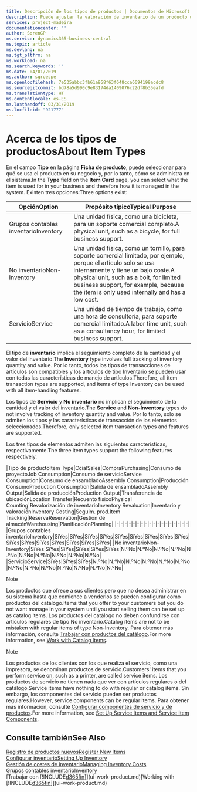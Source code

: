 ```yaml
---
title: Descripción de los tipos de productos | Documentos de Microsoft
description: Puede ajustar la valoración de inventario de un producto utilizando los métodos de costes FIFO o Promedio, por ejemplo, cuando los costes de producto cambien por motivos distintos de las transacciones.
services: project-madeira
documentationcenter: ''
author: SorenGP
ms.service: dynamics365-business-central
ms.topic: article
ms.devlang: na
ms.tgt_pltfrm: na
ms.workload: na
ms.search.keywords: ''
ms.date: 04/01/2019
ms.author: sgroespe
ms.openlocfilehash: 7e535abbc3fb61a958f63f648cca6694199acdc8
ms.sourcegitcommit: bd78a5d990c9e83174da1409076c22df8b35eafd
ms.translationtype: HT
ms.contentlocale: es-ES
ms.lasthandoff: 03/31/2019
ms.locfileid: "921777"
---
```

# <a name="about-item-types"></a><span data-ttu-id="782a9-103">Acerca de los tipos de productos</span><span class="sxs-lookup"><span data-stu-id="782a9-103">About Item Types</span></span>
<span data-ttu-id="782a9-104">En el campo **Tipo** en la página **Ficha de producto**, puede seleccionar para qué se usa el producto en su negocio y, por lo tanto, cómo se administra en el sistema.</span><span class="sxs-lookup"><span data-stu-id="782a9-104">In the **Type** field on the **Item Card** page, you can select what the item is used for in your business and therefore how it is managed in the system.</span></span> <span data-ttu-id="782a9-105">Existen tres opciones:</span><span class="sxs-lookup"><span data-stu-id="782a9-105">Three options exist:</span></span>

|<span data-ttu-id="782a9-106">Opción</span><span class="sxs-lookup"><span data-stu-id="782a9-106">Option</span></span>|<span data-ttu-id="782a9-107">Propósito típico</span><span class="sxs-lookup"><span data-stu-id="782a9-107">Typical Purpose</span></span>|
|------|-----------|
|<span data-ttu-id="782a9-108">Grupos contables inventario</span><span class="sxs-lookup"><span data-stu-id="782a9-108">Inventory</span></span>|<span data-ttu-id="782a9-109">Una unidad física, como una bicicleta, para un soporte comercial completo.</span><span class="sxs-lookup"><span data-stu-id="782a9-109">A physical unit, such as a bicycle, for full business support.</span></span>|
|<span data-ttu-id="782a9-110">No inventario</span><span class="sxs-lookup"><span data-stu-id="782a9-110">Non-Inventory</span></span>|<span data-ttu-id="782a9-111">Una unidad física, como un tornillo, para soporte comercial limitado, por ejemplo, porque el artículo solo se usa internamente y tiene un bajo coste.</span><span class="sxs-lookup"><span data-stu-id="782a9-111">A physical unit, such as a bolt, for limited business support, for example, because the item is only used internally and has a low cost.</span></span>|
|<span data-ttu-id="782a9-112">Servicio</span><span class="sxs-lookup"><span data-stu-id="782a9-112">Service</span></span>|<span data-ttu-id="782a9-113">Una unidad de tiempo de trabajo, como una hora de consultoría, para soporte comercial limitado.</span><span class="sxs-lookup"><span data-stu-id="782a9-113">A labor time unit, such as a consultancy hour, for limited business support.</span></span>|

<span data-ttu-id="782a9-114">El tipo de **inventario** implica el seguimiento completo de la cantidad y el valor del inventario.</span><span class="sxs-lookup"><span data-stu-id="782a9-114">The **Inventory** type involves full tracking of inventory quantity and value.</span></span> <span data-ttu-id="782a9-115">Por lo tanto, todos los tipos de transacciones de artículos son compatibles y los artículos de tipo Inventario se pueden usar con todas las características de manejo de artículos.</span><span class="sxs-lookup"><span data-stu-id="782a9-115">Therefore, all item transaction types are supported, and items of type Inventory can be used with all item-handling features.</span></span>

<span data-ttu-id="782a9-116">Los tipos de **Servicio** y **No inventario** no implican el seguimiento de la cantidad y el valor del inventario.</span><span class="sxs-lookup"><span data-stu-id="782a9-116">The **Service** and **Non-Inventory** types do not involve tracking of inventory quantity and value.</span></span> <span data-ttu-id="782a9-117">Por lo tanto, solo se admiten los tipos y las características de transacción de los elementos seleccionados.</span><span class="sxs-lookup"><span data-stu-id="782a9-117">Therefore, only selected item transaction types and features are supported.</span></span>

<span data-ttu-id="782a9-118">Los tres tipos de elementos admiten las siguientes características, respectivamente.</span><span class="sxs-lookup"><span data-stu-id="782a9-118">The three item types support the following features respectively.</span></span>

|<span data-ttu-id="782a9-119">Tipo de producto</span><span class="sxs-lookup"><span data-stu-id="782a9-119">Item Type</span></span>|<span data-ttu-id="782a9-120">Ccial</span><span class="sxs-lookup"><span data-stu-id="782a9-120">Sales</span></span>|<span data-ttu-id="782a9-121">Compra</span><span class="sxs-lookup"><span data-stu-id="782a9-121">Purchasing</span></span>|<span data-ttu-id="782a9-122">Consumo de proyecto</span><span class="sxs-lookup"><span data-stu-id="782a9-122">Job Consumption</span></span>|<span data-ttu-id="782a9-123">Consumo de servicio</span><span class="sxs-lookup"><span data-stu-id="782a9-123">Service Consumption</span></span>|<span data-ttu-id="782a9-124">Consumo de ensamblado</span><span class="sxs-lookup"><span data-stu-id="782a9-124">Assembly Consumption</span></span>|<span data-ttu-id="782a9-125">Producción Consumo</span><span class="sxs-lookup"><span data-stu-id="782a9-125">Production Consumption</span></span>|<span data-ttu-id="782a9-126">Salida de ensamblado</span><span class="sxs-lookup"><span data-stu-id="782a9-126">Assembly Output</span></span>|<span data-ttu-id="782a9-127">Salida de producción</span><span class="sxs-lookup"><span data-stu-id="782a9-127">Production Output</span></span>|<span data-ttu-id="782a9-128">Transferencia de ubicación</span><span class="sxs-lookup"><span data-stu-id="782a9-128">Location Transfer</span></span>|<span data-ttu-id="782a9-129">Recuento físico</span><span class="sxs-lookup"><span data-stu-id="782a9-129">Physical Counting</span></span>|<span data-ttu-id="782a9-130">Revalorización de inventario</span><span class="sxs-lookup"><span data-stu-id="782a9-130">Inventory Revaluation</span></span>|<span data-ttu-id="782a9-131">Inventario y valoración</span><span class="sxs-lookup"><span data-stu-id="782a9-131">Inventory Costing</span></span>|<span data-ttu-id="782a9-132">Seguim. prod.</span><span class="sxs-lookup"><span data-stu-id="782a9-132">Item Tracking</span></span>|<span data-ttu-id="782a9-133">Reserva</span><span class="sxs-lookup"><span data-stu-id="782a9-133">Reservation</span></span>|<span data-ttu-id="782a9-134">Gestión de almacén</span><span class="sxs-lookup"><span data-stu-id="782a9-134">Warehousing</span></span>|<span data-ttu-id="782a9-135">Planificación</span><span class="sxs-lookup"><span data-stu-id="782a9-135">Planning</span></span>|
|-|-|-|-|-|-|-|-|-|-|-|-|-|-|-|-|-|-|
|<span data-ttu-id="782a9-136">Grupos contables inventario</span><span class="sxs-lookup"><span data-stu-id="782a9-136">Inventory</span></span>|<span data-ttu-id="782a9-137">Sí</span><span class="sxs-lookup"><span data-stu-id="782a9-137">Yes</span></span>|<span data-ttu-id="782a9-138">Sí</span><span class="sxs-lookup"><span data-stu-id="782a9-138">Yes</span></span>|<span data-ttu-id="782a9-139">Sí</span><span class="sxs-lookup"><span data-stu-id="782a9-139">Yes</span></span>|<span data-ttu-id="782a9-140">Sí</span><span class="sxs-lookup"><span data-stu-id="782a9-140">Yes</span></span>|<span data-ttu-id="782a9-141">Sí</span><span class="sxs-lookup"><span data-stu-id="782a9-141">Yes</span></span>|<span data-ttu-id="782a9-142">Sí</span><span class="sxs-lookup"><span data-stu-id="782a9-142">Yes</span></span>|<span data-ttu-id="782a9-143">Sí</span><span class="sxs-lookup"><span data-stu-id="782a9-143">Yes</span></span>|<span data-ttu-id="782a9-144">Sí</span><span class="sxs-lookup"><span data-stu-id="782a9-144">Yes</span></span>|<span data-ttu-id="782a9-145">Sí</span><span class="sxs-lookup"><span data-stu-id="782a9-145">Yes</span></span>|<span data-ttu-id="782a9-146">Sí</span><span class="sxs-lookup"><span data-stu-id="782a9-146">Yes</span></span>|<span data-ttu-id="782a9-147">Sí</span><span class="sxs-lookup"><span data-stu-id="782a9-147">Yes</span></span>|<span data-ttu-id="782a9-148">Sí</span><span class="sxs-lookup"><span data-stu-id="782a9-148">Yes</span></span>|<span data-ttu-id="782a9-149">Sí</span><span class="sxs-lookup"><span data-stu-id="782a9-149">Yes</span></span>|<span data-ttu-id="782a9-150">Sí</span><span class="sxs-lookup"><span data-stu-id="782a9-150">Yes</span></span>|<span data-ttu-id="782a9-151">Sí</span><span class="sxs-lookup"><span data-stu-id="782a9-151">Yes</span></span>|<span data-ttu-id="782a9-152">Sí</span><span class="sxs-lookup"><span data-stu-id="782a9-152">Yes</span></span>|
|<span data-ttu-id="782a9-153">No inventario</span><span class="sxs-lookup"><span data-stu-id="782a9-153">Non-Inventory</span></span>|<span data-ttu-id="782a9-154">Sí</span><span class="sxs-lookup"><span data-stu-id="782a9-154">Yes</span></span>|<span data-ttu-id="782a9-155">Sí</span><span class="sxs-lookup"><span data-stu-id="782a9-155">Yes</span></span>|<span data-ttu-id="782a9-156">Sí</span><span class="sxs-lookup"><span data-stu-id="782a9-156">Yes</span></span>|<span data-ttu-id="782a9-157">Sí</span><span class="sxs-lookup"><span data-stu-id="782a9-157">Yes</span></span>|<span data-ttu-id="782a9-158">Sí</span><span class="sxs-lookup"><span data-stu-id="782a9-158">Yes</span></span>|<span data-ttu-id="782a9-159">Sí</span><span class="sxs-lookup"><span data-stu-id="782a9-159">Yes</span></span>|<span data-ttu-id="782a9-160">N.º</span><span class="sxs-lookup"><span data-stu-id="782a9-160">No</span></span>|<span data-ttu-id="782a9-161">N.º</span><span class="sxs-lookup"><span data-stu-id="782a9-161">No</span></span>|<span data-ttu-id="782a9-162">N.º</span><span class="sxs-lookup"><span data-stu-id="782a9-162">No</span></span>|<span data-ttu-id="782a9-163">N.º</span><span class="sxs-lookup"><span data-stu-id="782a9-163">No</span></span>|<span data-ttu-id="782a9-164">N.º</span><span class="sxs-lookup"><span data-stu-id="782a9-164">No</span></span>|<span data-ttu-id="782a9-165">N.º</span><span class="sxs-lookup"><span data-stu-id="782a9-165">No</span></span>|<span data-ttu-id="782a9-166">N.º</span><span class="sxs-lookup"><span data-stu-id="782a9-166">No</span></span>|<span data-ttu-id="782a9-167">N.º</span><span class="sxs-lookup"><span data-stu-id="782a9-167">No</span></span>|<span data-ttu-id="782a9-168">N.º</span><span class="sxs-lookup"><span data-stu-id="782a9-168">No</span></span>|<span data-ttu-id="782a9-169">N.º</span><span class="sxs-lookup"><span data-stu-id="782a9-169">No</span></span>|
|<span data-ttu-id="782a9-170">Servicio</span><span class="sxs-lookup"><span data-stu-id="782a9-170">Service</span></span>|<span data-ttu-id="782a9-171">Sí</span><span class="sxs-lookup"><span data-stu-id="782a9-171">Yes</span></span>|<span data-ttu-id="782a9-172">Sí</span><span class="sxs-lookup"><span data-stu-id="782a9-172">Yes</span></span>|<span data-ttu-id="782a9-173">Sí</span><span class="sxs-lookup"><span data-stu-id="782a9-173">Yes</span></span>|<span data-ttu-id="782a9-174">N.º</span><span class="sxs-lookup"><span data-stu-id="782a9-174">No</span></span>|<span data-ttu-id="782a9-175">N.º</span><span class="sxs-lookup"><span data-stu-id="782a9-175">No</span></span>|<span data-ttu-id="782a9-176">N.º</span><span class="sxs-lookup"><span data-stu-id="782a9-176">No</span></span>|<span data-ttu-id="782a9-177">N.º</span><span class="sxs-lookup"><span data-stu-id="782a9-177">No</span></span>|<span data-ttu-id="782a9-178">N.º</span><span class="sxs-lookup"><span data-stu-id="782a9-178">No</span></span>|<span data-ttu-id="782a9-179">N.º</span><span class="sxs-lookup"><span data-stu-id="782a9-179">No</span></span>|<span data-ttu-id="782a9-180">N.º</span><span class="sxs-lookup"><span data-stu-id="782a9-180">No</span></span>|<span data-ttu-id="782a9-181">N.º</span><span class="sxs-lookup"><span data-stu-id="782a9-181">No</span></span>|<span data-ttu-id="782a9-182">N.º</span><span class="sxs-lookup"><span data-stu-id="782a9-182">No</span></span>|<span data-ttu-id="782a9-183">N.º</span><span class="sxs-lookup"><span data-stu-id="782a9-183">No</span></span>|<span data-ttu-id="782a9-184">N.º</span><span class="sxs-lookup"><span data-stu-id="782a9-184">No</span></span>|<span data-ttu-id="782a9-185">N.º</span><span class="sxs-lookup"><span data-stu-id="782a9-185">No</span></span>|<span data-ttu-id="782a9-186">N.º</span><span class="sxs-lookup"><span data-stu-id="782a9-186">No</span></span>|

> [!NOTE]
> <span data-ttu-id="782a9-187">Los productos que ofrece a sus clientes pero que no desea administrar en su sistema hasta que comience a venderlos se pueden configurar como productos del catálogo.</span><span class="sxs-lookup"><span data-stu-id="782a9-187">Items that you offer to your customers but you do not want manage in your system until you start selling them can be set up as catalog items.</span></span> <span data-ttu-id="782a9-188">Los productos del catálogo no deben confundirse con artículos regulares de tipo No inventario.</span><span class="sxs-lookup"><span data-stu-id="782a9-188">Catalog items are not to be mistaken with regular items of type Non-Inventory.</span></span> <span data-ttu-id="782a9-189">Para obtener más información, consulte [Trabajar con productos del catálogo](inventory-how-work-nonstock-items.md).</span><span class="sxs-lookup"><span data-stu-id="782a9-189">For more information, see [Work with Catalog Items](inventory-how-work-nonstock-items.md).</span></span>

> [!NOTE]
> <span data-ttu-id="782a9-190">Los productos de los clientes con los que realiza el servicio, como una impresora, se denominan productos de servicio.</span><span class="sxs-lookup"><span data-stu-id="782a9-190">Customers' items that you perform service on, such as a printer, are called service items.</span></span> <span data-ttu-id="782a9-191">Los productos de servicio no tienen nada que ver con artículos regulares o del catálogo.</span><span class="sxs-lookup"><span data-stu-id="782a9-191">Service items have nothing to do with regular or catalog items.</span></span> <span data-ttu-id="782a9-192">Sin embargo, los componentes del servicio pueden ser productos regulares.</span><span class="sxs-lookup"><span data-stu-id="782a9-192">However, service components can be regular items.</span></span> <span data-ttu-id="782a9-193">Para obtener más información, consulte [Configurar componentes de servicio y de productos](service-how-setup-service-items.md).</span><span class="sxs-lookup"><span data-stu-id="782a9-193">For more information, see [Set Up Service Items and Service Item Components](service-how-setup-service-items.md).</span></span>

## <a name="see-also"></a><span data-ttu-id="782a9-194">Consulte también</span><span class="sxs-lookup"><span data-stu-id="782a9-194">See Also</span></span>
[<span data-ttu-id="782a9-195">Registro de productos nuevos</span><span class="sxs-lookup"><span data-stu-id="782a9-195">Register New Items</span></span>](inventory-how-register-new-items.md)  
[<span data-ttu-id="782a9-196">Configurar inventario</span><span class="sxs-lookup"><span data-stu-id="782a9-196">Setting Up Inventory</span></span>](inventory-setup-inventory.md)  
[<span data-ttu-id="782a9-197">Gestión de costes de inventario</span><span class="sxs-lookup"><span data-stu-id="782a9-197">Managing Inventory Costs</span></span>](finance-manage-inventory-costs.md)  
[<span data-ttu-id="782a9-198">Grupos contables inventario</span><span class="sxs-lookup"><span data-stu-id="782a9-198">Inventory</span></span>](inventory-manage-inventory.md)  
<span data-ttu-id="782a9-199">[Trabajar con [!INCLUDE[d365fin](includes/d365fin_md.md)]](ui-work-product.md)</span><span class="sxs-lookup"><span data-stu-id="782a9-199">[Working with [!INCLUDE[d365fin](includes/d365fin_md.md)]](ui-work-product.md)</span></span>
